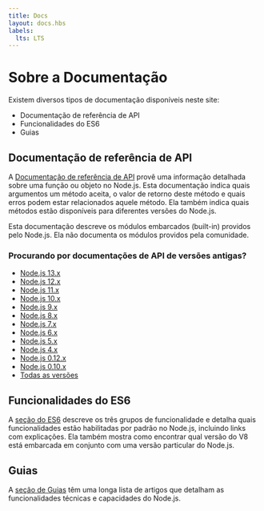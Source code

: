 ```yaml
---
title: Docs
layout: docs.hbs
labels:
  lts: LTS
---
```


# Sobre a Documentação

Existem diversos tipos de documentação disponíveis neste site:

* Documentação de referência de API
* Funcionalidades do ES6
* Guias

## Documentação de referência de API

A [Documentação de referência de API](https://nodejs.org/api/) provê uma informação detalhada sobre uma função ou objeto no Node.js. Esta documentação indica quais argumentos um método aceita, o valor de retorno deste método e quais erros podem estar relacionados aquele método. Ela também indica quais métodos estão disponíveis para diferentes versões do Node.js.

Esta documentação descreve os módulos embarcados (built-in) providos pelo Node.js. Ela não documenta os módulos providos pela comunidade.

<div class="highlight-box">

### Procurando por documentações de API de versões antigas?

* [Node.js 13.x](https://nodejs.org/docs/latest-v13.x/api/)
* [Node.js 12.x](https://nodejs.org/docs/latest-v12.x/api/)
* [Node.js 11.x](https://nodejs.org/docs/latest-v11.x/api/)
* [Node.js 10.x](https://nodejs.org/docs/latest-v10.x/api/)
* [Node.js 9.x](https://nodejs.org/docs/latest-v9.x/api/)
* [Node.js 8.x](https://nodejs.org/docs/latest-v8.x/api/)
* [Node.js 7.x](https://nodejs.org/docs/latest-v7.x/api/)
* [Node.js 6.x](https://nodejs.org/docs/latest-v6.x/api/)
* [Node.js 5.x](https://nodejs.org/docs/latest-v5.x/api/)
* [Node.js 4.x](https://nodejs.org/docs/latest-v4.x/api/)
* [Node.js 0.12.x](https://nodejs.org/docs/latest-v0.12.x/api/)
* [Node.js 0.10.x](https://nodejs.org/docs/latest-v0.10.x/api/)
* [Todas as versões](https://nodejs.org/docs/)

</div>

## Funcionalidades do ES6

A [seção do ES6](/pt-br/docs/es6/) descreve os três grupos de funcionalidade e detalha quais funcionalidades estão habilitadas por padrão no Node.js, incluindo links com explicações. Ela também mostra como encontrar qual versão do V8 está embarcada em conjunto com uma versão particular do Node.js.

## Guias

A [seção de Guias](/pt-br/docs/guides/) têm uma longa lista de artigos que detalham as funcionalidades técnicas e capacidades do Node.js.
